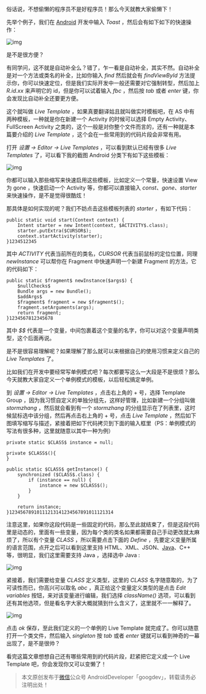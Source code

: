 俗话说，不想偷懒的程序员不是好程序员！那么今天就教大家偷懒下！

先举个例子，我们在 [Android](http://lib.csdn.net/base/android) 开发中输入 *Toast* ，然后会有如下如下的快速操作：

![img](http://stormzhang.com/image/live_templates1.gif)

是不是很方便？

有同学问，这不就是自动补全么？错了，乍一看是自动补全，其实不然。自动补全是对一个方法或类名的补全，比如你输入 *find* 然后就会有 *findViewById* 方法提示你，你可以快速定位，但是我们实际开发中一般还需要对它强制转型，然后加上 *R.id.xx* 来声明它的 id，但是你可以试着输入 *fbc* ，然后按 *tab* 或者 *enter* 键，你会发现比自动补全还要更方便。

这个就叫做 *Live Template* ，如果真要翻译姑且就叫做实时模板吧，在 AS 中有两种模板，一种就是你在新建一个 Activity 的时候可以选择 Empty Activity、FullScreen Activity 之类的，这个一般是对你整个文件而言的，还有一种就是本篇要介绍的 *Live Template* ，这个会在一些常用到的代码片段会非常有用。

打开 *设置 -> Editor -> Live Templates* ，可以看到默认已经有很多 *Live Templates* 了，可以看下我的截图 Android 分类下有如下这些模板：

![img](http://stormzhang.com/image/live_templates2.png)

你都可以输入那些缩写来快速启用这些模板，比如定义一个常量，快速设置 View 为 gone ，快速启动一个 Activity 等，你都可以直接输入 *const*、*gone*、*starter* 来快速操作，是不是觉得很酷炫！

那具体是如何实现的呢？我们不妨点击这些模板列表的 *starter* ，有如下代码：

```
public static void start(Context context) {
    Intent starter = new Intent(context, $ACTIVITY$.class);
    starter.putExtra($CURSOR$);
    context.startActivity(starter);
}1234512345
```

其中 *ACTIVITY* 代表当前所在的类名，*CURSOR* 代表当前鼠标的定位位置，同理 *newInstance* 可以帮你在 Fragment 中快速声明一个新建 Fragment 的方法，它的代码如下：

```
public static $fragment$ newInstance($args$) {
    $nullChecks$
    Bundle args = new Bundle();
    $addArgs$
    $fragment$ fragment = new $fragment$();
    fragment.setArguments(args);
    return fragment;
}1234567812345678
```

其中 *$$* 代表是一个变量，中间包裹着这个变量的名字，你可以对这个变量声明类型，这个后面再说。

是不是很容易理解呢？如果理解了那么就可以来根据自己的使用习惯来定义自己的 *Live Templates* 了。

比如我们在开发中要经常写单例模式吧？每次都要写这么一大段是不是很烦？那么今天就教大家自定义一个单例模式的模板，以后轻松搞定单例。

到 *设置 -> Editor -> Live Templates* ，点击右上角的 + 号，选择 Template Group ，因为我习惯自定义的单独分组先，这样好管理，比如新建一个分组叫做 *stormzhang* ，然后就会看到有一个 *stormzhang* 的分组显示在了列表里，这时候鼠标选中该分组，然后再点击右上角的 + 号，点击 *Live Template* ，然后如下图填写缩写与描述，紧接着把如下代码拷贝到下面的输入框里（PS：单例模式的写法有很多种，这里就随意以其中一种为例）

```
private static $CLASS$ instance = null;

private $CLASS$(){
}

public static $CLASS$ getInstance() {
    synchronized ($CLASS$.class) {
        if (instance == null) {
            instance = new $CLASS$();
        }
    }

    return instance;
}12345678910111213141234567891011121314
```

注意这里，如果你这段代码是一些固定的代码，那么至此就结束了，但是这段代码里是动态的，里面有一些变量，因为每个类的类名如果都需要自己手动更改就太麻烦了，所以有个变量 *CLASS* ，所以需要点击下面的 *Define* ，先要定义变量所属的语言范围，点开之后可以看到这里支持 HTML、XML、JSON、[Java](http://lib.csdn.net/base/javase)、C++ 等，很明显，我们这里需要支持 Java ，选择选中 Java :

![img](http://stormzhang.com/image/live_templates3.png)

紧接着，我们需要给变量 *CLASS* 定义类型，这里的 *CLASS* 名字随意取的，为了可读性而已，你高兴可以取名 *abc* ，真正给这个变量定义类型的是点击 *Edit variables* 按钮，来对该变量进行编辑，我们选择 *className()* 选项，可以看到还有其他选项，但是看名字大家大概就猜到什么含义了，这里就不一一解释了。

![img](http://stormzhang.com/image/live_templates4.png)

点击 *ok* 保存，至此我们定义的一个单例的 Live Template 就完成了。你可以随意打开一个类文件，然后输入 *singleton* 按 *tab* 或者 *enter* 键就可以看到神奇的一幕出现了，是不是很帅？

看完这篇文章想想自己还有哪些常用到的代码片段，赶紧把它定义成一个 Live Template 吧，你会发现你又可以变懒了！

> 本文原创发布于[微信](http://lib.csdn.net/base/wechat)公众号 AndroidDeveloper「googdev」，转载请务必注明出处！